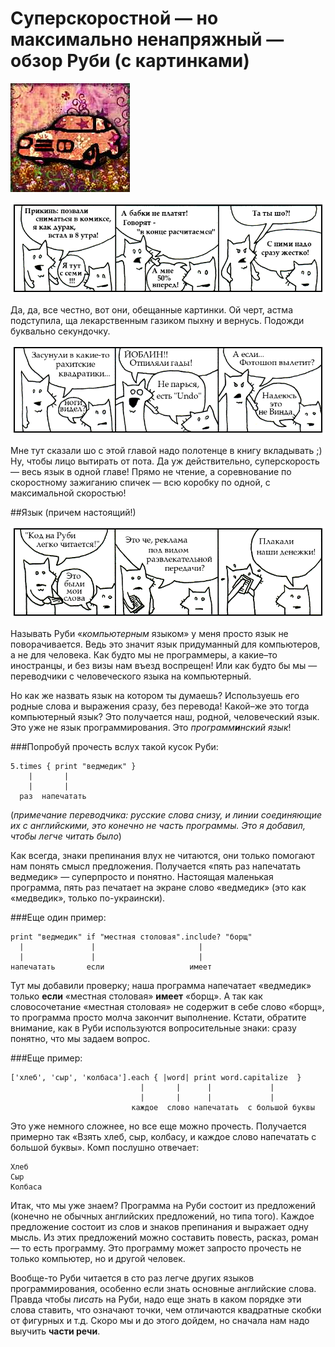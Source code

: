 Суперскоростной — но максимально ненапряжный — обзор Руби (с картинками)
=========================================================================
![o](images/chapter.poignant.guide-3.jpg)




![Картинки в студию!](images/the.foxes-1.png)

Да, да, все честно, вот они, обещанные картинки. 
Ой черт, астма подступила, ща лекарственным газиком пыхну и вернусь. Подожди буквально секундочку.

![Лисик, братик, полезай в квадратик](images/the.foxes-2.png)

Мне тут сказали шо с этой главой надо полотенце в книгу вкладывать ;)
Ну, чтобы лицо вытирать от пота.
Да уж действительно, суперскорость — весь язык в одной главе!
Прямо не чтение, а соревнование по скоростному зажиганию спичек — всю коробку по одной, с максимальной скоростью!




##Язык (причем настоящий!)


![Лисы понимают всю серьезность ситуации](images/the.foxes-3.png)

Называть Руби «*компьютерным* языком» у меня просто язык не поворачивается.
Ведь это значит язык придуманный для компьютеров, а не для человека.
Как будто мы не программеры, а какие–то иностранцы, и без визы нам въезд воспрещен!
Или как будто бы мы — переводчики с человеческого языка на компьютерный.

Но как же назвать язык на котором ты думаешь?
Используешь его родные слова и выражения сразу, без перевода!
Какой–же это тогда компьютерный язык? Это получается наш, родной, человеческий язык.
Это уже не язык программирования. Это *программ**и**нский язык*!

###Попробуй прочесть вслух такой кусок Руби:

    5.times { print "ведмедик" }
        |       |
        |       |
      раз  напечатать

(*примечание переводчика: русские слова снизу, и линии соединяющие их с английскими, это конечно не часть программы. Это я добавил, чтобы легче читать было*)

Как всегда, знаки препинания влух не читаются, они только помогают нам понять смысл предложения.
Получается «пять раз напечатать ведмедик» — суперпросто и понятно.
Настоящая маленькая программа, пять раз печатает на экране слово «ведмедик» (это как «медведик», только по-украински).

###Еще один пример:

    print "ведмедик" if "местная столовая".include? "борщ"
      |               |                       |
      |               |                       |
    напечатать       если                   имеет

Тут мы добавили проверку; наша программа напечатает «ведмедик» только **если** «местная столовая» **имеет** «борщ».
А так как словосочетание «местная столовая» не содержит в себе слово «борщ», то программа просто молча закончит выполнение.
Кстати, обратите внимание, как в Руби используются вопросительные знаки: сразу понятно, что мы задаем вопрос.

###Еще пример:

    ['хлеб', 'сыр', 'колбаса'].each { |word| print word.capitalize  }
                                 |       |      |             |
                                 |       |      |             |
                               каждое  слово напечатать  с большой буквы

Это уже немного сложнее, но все еще можно прочесть.
Получается примерно так «Взять хлеб, сыр, колбасу, и каждое слово напечатать с большой буквы».
Комп послушно отвечает:

    Хлеб
    Сыр
    Колбаса

Итак, что мы уже знаем?
Программа на Руби состоит из предложений (конечно не обычных английских предложений, но типа того).
Каждое предложение состоит из слов и знаков препинания и выражает одну мысль.
Из этих предложений можно составить повесть, расказ, роман — то есть программу.
Это программу может запросто прочесть не только компьютер, но и другой человек.

Вообще-то Руби читается в сто раз легче других языков программирования, особенно если знать основные английские слова.
Правда чтобы *писать* на Руби, надо еще знать в каком порядке эти слова ставить, что означают точки, чем отличаются квадратные скобки от фигурных и т.д.
Скоро мы и до этого дойдем, но сначала нам надо выучить **части речи**.

